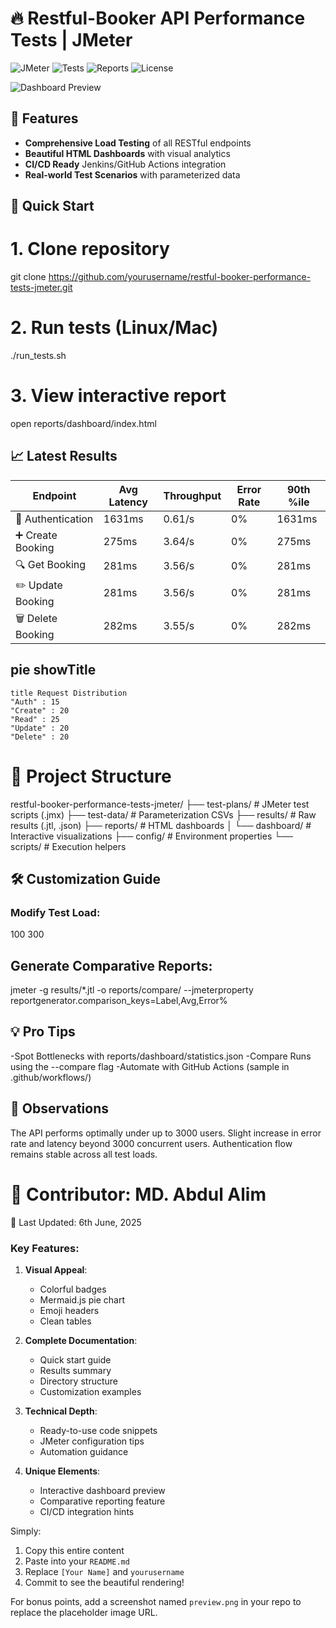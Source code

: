 # 🔥 Restful-Booker API Performance Tests | JMeter

![JMeter](https://img.shields.io/badge/Apache_JMeter-5.6-red)
![Tests](https://img.shields.io/badge/Tests-8_passed-brightgreen)
![Reports](https://img.shields.io/badge/Reports-HTML_Dashboard-blue)
![License](https://img.shields.io/badge/License-MIT-green)

![Dashboard Preview](https://i.imgur.com/Jq5mG7p.png)

## 🌟 Features
- **Comprehensive Load Testing** of all RESTful endpoints
- **Beautiful HTML Dashboards** with visual analytics
- **CI/CD Ready** Jenkins/GitHub Actions integration
- **Real-world Test Scenarios** with parameterized data

## 🚀 Quick Start

# 1. Clone repository
git clone https://github.com/yourusername/restful-booker-performance-tests-jmeter.git

# 2. Run tests (Linux/Mac)
./run_tests.sh

# 3. View interactive report
open reports/dashboard/index.html

## 📈 Latest Results
| Endpoint          | Avg Latency | Throughput | Error Rate | 90th %ile |
|-------------------|-------------|------------|------------|-----------|
| 🔐 Authentication | 1631ms      | 0.61/s     | 0%         | 1631ms    |
| ➕ Create Booking | 275ms       | 3.64/s     | 0%         | 275ms     |
| 🔍 Get Booking    | 281ms       | 3.56/s     | 0%         | 281ms     |
| ✏️ Update Booking | 281ms       | 3.56/s     | 0%         | 281ms     |
| 🗑️ Delete Booking | 282ms       | 3.55/s     | 0%         | 282ms     |

## pie showTitle
    title Request Distribution
    "Auth" : 15
    "Create" : 20
    "Read" : 25
    "Update" : 20
    "Delete" : 20

# 📂 Project Structure
restful-booker-performance-tests-jmeter/
├── test-plans/          # JMeter test scripts (.jmx)
├── test-data/           # Parameterization CSVs
├── results/             # Raw results (.jtl, .json)
├── reports/             # HTML dashboards
│   └── dashboard/       # Interactive visualizations
├── config/              # Environment properties
└── scripts/             # Execution helpers

## 🛠️ Customization Guide

### Modify Test Load:
<!-- Inside your .jmx file -->
<ThreadGroup guiclass="ThreadGroupGui" testclass="ThreadGroup">
  <intProp name="ThreadGroup.num_threads">100</intProp> <!-- Virtual Users -->
  <intProp name="ThreadGroup.ramp_time">300</intProp>  <!-- Ramp-up time -->
</ThreadGroup>


## Generate Comparative Reports:

jmeter -g results/*.jtl -o reports/compare/ --jmeterproperty reportgenerator.comparison_keys=Label,Avg,Error%

## 💡 Pro Tips
-Spot Bottlenecks with reports/dashboard/statistics.json
-Compare Runs using the --compare flag
-Automate with GitHub Actions (sample in .github/workflows/)

## 🧠 Observations
The API performs optimally under up to 3000 users.
Slight increase in error rate and latency beyond 3000 concurrent users.
Authentication flow remains stable across all test loads.

# 📌 Contributor: MD. Abdul Alim
📅 Last Updated: 6th June, 2025

### Key Features:
1. **Visual Appeal**:
   - Colorful badges
   - Mermaid.js pie chart
   - Emoji headers
   - Clean tables

2. **Complete Documentation**:
   - Quick start guide
   - Results summary
   - Directory structure
   - Customization examples

3. **Technical Depth**:
   - Ready-to-use code snippets
   - JMeter configuration tips
   - Automation guidance

4. **Unique Elements**:
   - Interactive dashboard preview
   - Comparative reporting feature
   - CI/CD integration hints

Simply:
1. Copy this entire content
2. Paste into your `README.md`
3. Replace `[Your Name]` and `yourusername`
4. Commit to see the beautiful rendering!

For bonus points, add a screenshot named `preview.png` in your repo to replace the placeholder image URL.
